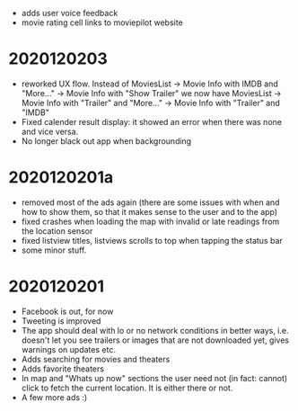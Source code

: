 - adds user voice feedback
- movie rating cell links to moviepilot website

# 2020120203

- reworked UX flow. Instead of MoviesList -> Movie Info with IMDB and "More..." -> Movie Info with "Show Trailer" we now
  have MoviesList -> Movie Info with "Trailer" and "More..." -> Movie Info with "Trailer" and "IMDB"
- Fixed calender result display: it showed an error when there was none and vice versa.
- No longer black out app when backgrounding

# 2020120201a

- removed most of the ads again (there are some issues with when and how to show them, so that it makes sense to the user and to the app)
- fixed crashes when loading the map with invalid or late readings from the location sensor
- fixed listview titles, listviews scrolls to top when tapping the status bar
- some minor stuff.

# 2020120201

- Facebook is out, for now
- Tweeting is improved
- The app should deal with lo or no network conditions in better ways, i.e. doesn't let you see trailers or images that are not downloaded yet, gives warnings on updates etc.
- Adds searching for movies and theaters
- Adds favorite theaters
- In map and "Whats up now" sections the user need not (in fact: cannot) click to fetch the current location. It is either there or not.
- A few more ads :)
